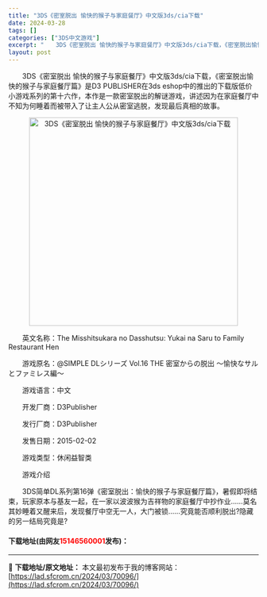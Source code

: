 ```yaml
---
title: "3DS《密室脱出 愉快的猴子与家庭餐厅》中文版3ds/cia下载"
date: 2024-03-28
tags: []
categories: ["3DS中文游戏"]
excerpt: "　　3DS《密室脱出 愉快的猴子与家庭餐厅》中文版3ds/cia下载，《密室脱出愉快的猴子与家庭餐厅篇》是D3 PUBLISHER在3ds eshop中的推出的下载版低价小游戏系列的第十六作，本作是一款密室脱出的解谜游戏，讲述因为在家庭餐厅中不知为何睡着而被带入了让主人公从密室逃脱，发现最后真相的故&hellip;"
layout: post
---
```


 <p>　　3DS《密室脱出 愉快的猴子与家庭餐厅》中文版3ds/cia下载，《密室脱出愉快的猴子与家庭餐厅篇》是D3 PUBLISHER在3ds eshop中的推出的下载版低价小游戏系列的第十六作，本作是一款密室脱出的解谜游戏，讲述因为在家庭餐厅中不知为何睡着而被带入了让主人公从密室逃脱，发现最后真相的故事。</p> <p align="center"><img align="" border="0" src="https://lad.sfcrom.cn/wp-content/uploads/2024/03/20240328_6605478c5db5a.jpg" width="420" alt="3DS《密室脱出 愉快的猴子与家庭餐厅》中文版3ds/cia下载" /></p> <p>　　英文名称：The Misshitsukara no Dasshutsu: Yukai na Saru to Family Restaurant Hen</p> <p>　　游戏原名：@SIMPLE DLシリーズ Vol.16 THE 密室からの脱出 ～愉快なサルとファミレス編～</p> <p>　　游戏语言：中文</p> <p>　　开发厂商：D3Publisher</p> <p>　　发行厂商：D3Publisher</p> <p>　　发售日期：2015-02-02</p> <p>　　游戏类型：休闲益智类</p> <p>　　游戏介绍</p> <p>　　3DS简单DL系列第16弹《密室脱出：愉快的猴子与家庭餐厅篇》，暑假即将结束，玩家原本与基友一起，在一家以波波猴为吉祥物的家庭餐厅中抄作业&hellip;&hellip;莫名其妙睡着又醒来后，发现餐厅中空无一人，大门被锁&hellip;&hellip;究竟能否顺利脱出?隐藏的另一结局究竟是?</p> <p><h4>下载地址(由网友<font color="red">15146560001</font>发布)：</h4></p> 

---
📖 **下载地址/原文地址：** 本文最初发布于我的博客网站：[https://lad.sfcrom.cn/2024/03/70096/](https://lad.sfcrom.cn/2024/03/70096/)
